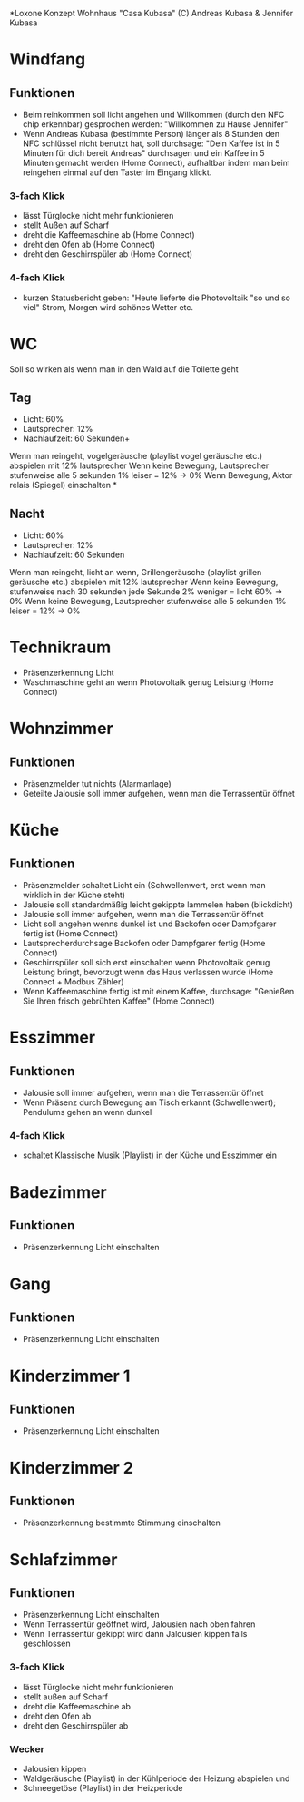 *Loxone Konzept Wohnhaus "Casa Kubasa" (C) Andreas Kubasa & Jennifer Kubasa

# Windfang
## Funktionen
- Beim reinkommen soll licht angehen und Willkommen (durch den NFC chip erkennbar) gesprochen werden: "Willkommen zu Hause Jennifer"
- Wenn Andreas Kubasa (bestimmte Person) länger als 8 Stunden den NFC schlüssel nicht benutzt hat, soll durchsage: "Dein Kaffee ist in 5 Minuten für dich bereit Andreas" durchsagen und ein Kaffee in 5 Minuten gemacht werden (Home Connect), aufhaltbar indem man beim reingehen einmal auf den Taster im Eingang klickt.

### 3-fach Klick
- lässt Türglocke nicht mehr funktionieren
- stellt Außen auf Scharf
- dreht die Kaffeemaschine ab (Home Connect)
- dreht den Ofen ab (Home Connect)
- dreht den Geschirrspüler ab (Home Connect)

### 4-fach Klick
- kurzen Statusbericht geben: "Heute lieferte die Photovoltaik "so und so viel" Strom, Morgen wird schönes Wetter etc.

# WC
Soll so wirken als wenn man in den Wald auf die Toilette geht
## Tag
- Licht: 60%
- Lautsprecher: 12%
- Nachlaufzeit: 60 Sekunden+

Wenn man reingeht, vogelgeräusche (playlist vogel geräusche etc.) abspielen mit 12% lautsprecher
Wenn keine Bewegung, Lautsprecher stufenweise alle 5 sekunden 1% leiser = 12% -> 0%
Wenn Bewegung, Aktor relais (Spiegel) einschalten *

## Nacht
- Licht: 60%
- Lautsprecher: 12%
- Nachlaufzeit: 60 Sekunden

Wenn man reingeht, licht an wenn, Grillengeräusche (playlist grillen geräusche etc.) abspielen mit 12% lautsprecher
Wenn keine Bewegung, stufenweise nach 30 sekunden jede Sekunde 2% weniger = licht 60% -> 0%
Wenn keine Bewegung, Lautsprecher stufenweise alle 5 sekunden 1% leiser = 12% -> 0%

# Technikraum
- Präsenzerkennung Licht
- Waschmaschine geht an wenn Photovoltaik genug Leistung (Home Connect)

# Wohnzimmer
## Funktionen
- Präsenzmelder tut nichts (Alarmanlage)
- Geteilte Jalousie soll immer aufgehen, wenn man die Terrassentür öffnet

# Küche
## Funktionen
- Präsenzmelder schaltet Licht ein (Schwellenwert, erst wenn man wirklich in der Küche steht)
- Jalousie soll standardmäßig leicht gekippte lammelen haben (blickdicht)
- Jalousie soll immer aufgehen, wenn man die Terrassentür öffnet
- Licht soll angehen wenns dunkel ist und Backofen oder Dampfgarer fertig ist (Home Connect)
- Lautsprecherdurchsage Backofen oder Dampfgarer fertig (Home Connect)
- Geschirrspüler soll sich erst einschalten wenn Photovoltaik genug Leistung bringt, bevorzugt wenn das Haus verlassen wurde (Home Connect + Modbus Zähler)
- Wenn Kaffeemaschine fertig ist mit einem Kaffee, durchsage: "Genießen Sie Ihren frisch gebrühten Kaffee" (Home Connect)

# Esszimmer
## Funktionen
- Jalousie soll immer aufgehen, wenn man die Terrassentür öffnet
- Wenn Präsenz durch Bewegung am Tisch erkannt (Schwellenwert); Pendulums gehen an wenn dunkel
### 4-fach Klick
- schaltet Klassische Musik (Playlist) in der Küche und Esszimmer ein

# Badezimmer
## Funktionen
- Präsenzerkennung Licht einschalten

# Gang
## Funktionen
- Präsenzerkennung Licht einschalten

# Kinderzimmer 1
## Funktionen
- Präsenzerkennung Licht einschalten

# Kinderzimmer 2
## Funktionen
- Präsenzerkennung bestimmte Stimmung einschalten

# Schlafzimmer
## Funktionen
- Präsenzerkennung Licht einschalten
- Wenn Terrassentür geöffnet wird, Jalousien nach oben fahren
- Wenn Terrassentür gekippt wird dann Jalousien kippen falls geschlossen
### 3-fach Klick
- lässt Türglocke nicht mehr funktionieren
- stellt außen auf Scharf
- dreht die Kaffeemaschine ab
- dreht den Ofen ab
- dreht den Geschirrspüler ab
### Wecker 
- Jalousien kippen
- Waldgeräusche (Playlist) in der Kühlperiode der Heizung abspielen und 
- Schneegetöse (Playlist) in der Heizperiode

